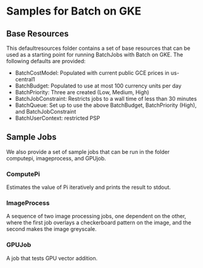 # Samples for Batch on GKE

## Base Resources

This defaultresources folder contains a set of base resources that can be used as a starting point for
running BatchJobs with Batch on GKE. The following defaults are provided:

* BatchCostModel: Populated with current public GCE prices in us-central1
* BatchBudget: Populated to use at most 100 currency units per day
* BatchPriority: Three are created (Low, Medium, High)
* BatchJobConstraint: Restricts jobs to a wall time of less than 30 minutes
* BatchQueue: Set up to use the above BatchBudget, BatchPriority (High), and BatchJobConstraint
* BatchUserContext: restricted PSP

## Sample Jobs

We also provide a set of sample jobs that can be run in the folder computepi, imageprocess, and GPUjob.

### ComputePi

Estimates the value of Pi iteratively and prints the result to stdout.

### ImageProcess

A sequence of two image processing jobs, one dependent on the other, where the first job overlays a
checkerboard pattern on the image, and the second makes the image greyscale.

### GPUJob

A job that tests GPU vector addition.
